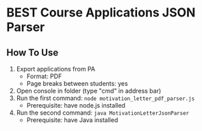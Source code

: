 # BEST Course Applications JSON Parser

## How To Use
1) Export applications from PA
    - Format: PDF
    - Page breaks between students: yes
2) Open console in folder (type "cmd" in address bar)
3) Run the first command: `node motivation_letter_pdf_parser.js`
    - Prerequisite: have node.js installed
4) Run the second command: `java MotivationLetterJsonParser`
    - Prerequisite: have Java installed